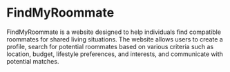 # FindMyRoommate
FindMyRoommate is a website designed to help individuals find compatible roommates for shared living situations. The website allows users to create a profile, search for potential roommates based on various criteria such as location, budget, lifestyle preferences, and interests, and communicate with potential matches.

